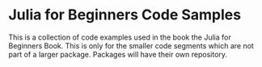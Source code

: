 # Julia for Beginners Code Samples
This is a collection of code examples used in the book the Julia for Beginners Book. This is only for
the smaller code segments which are not part of a larger package. Packages will have their own repository.
